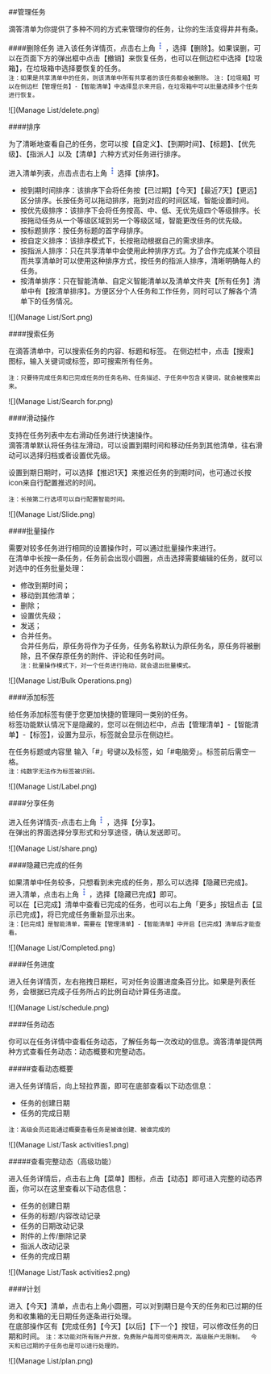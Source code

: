 ##管理任务

滴答清单为你提供了多种不同的方式来管理你的任务，让你的生活变得井井有条。

####删除任务
进入该任务详情页，点击右上角<img src="../images/images_android/image001.png" title="更多" width="20" />，选择【删除】。如果误删，可以在页面下方的弹出框中点击【撤销】来恢复任务，也可以在侧边栏中选择【垃圾箱】，在垃圾箱中选择要恢复的任务。
<br>`注：如果是共享清单中的任务，则该清单中所有共享者的该任务都会被删除。`
`注:【垃圾箱】可以在侧边栏【管理任务】-【智能清单】中选择显示来开启，在垃圾箱中可以批量选择多个任务进行恢复。`

![](Manage List/delete.png)

####排序

为了清晰地查看自己的任务，您可以按【自定义】、【到期时间】、【标题】、【优先级】、【指派人】以及【清单】六种方式对任务进行排序。

进入清单列表，点击点击右上角<img src="../images/images_android/image001.png" title="更多" width="20" />选择【排序】。

* 按到期时间排序：该排序下会将任务按【已过期】【今天】【最近7天】【更远】区分排序。长按任务可以拖动排序，拖到对应的时间区域，智能设置时间。
* 按优先级排序：该排序下会将任务按高、中、低、无优先级四个等级排序。长按拖动任务从一个等级区域到另一个等级区域，智能更改任务的优先级。
* 按标题排序：按任务标题的首字母排序。
* 按自定义排序：该排序模式下，长按拖动根据自己的需求排序。
* 按指派人排序：只在共享清单中会使用此种排序方式。为了合作完成某个项目而共享清单时可以使用这种排序方式，按任务的指派人排序，清晰明确每人的任务。
* 按清单排序：只在智能清单、自定义智能清单以及清单文件夹【所有任务】清单中有【按清单排序】。方便区分个人任务和工作任务，同时可以了解各个清单下的任务情况。

![](Manage List/Sort.png)

####搜索任务

在滴答清单中，可以搜索任务的内容、标题和标签。
在侧边栏中，点击【搜索】图标，输入关键词或标签，即可搜索所有任务。

`注：只要待完成任务和已完成任务的任务名称、任务描述、子任务中包含关键词，就会被搜索出来。`

![](Manage List/Search for.png)

####滑动操作

支持在任务列表中左右滑动任务进行快速操作。
<br >滴答清单默认将任务往左滑动，可以设置到期时间和移动任务到其他清单，往右滑动可以选择归档或者设置优先级。

设置到期日期时，可以选择【推迟1天】来推迟任务的到期时间，也可通过长按icon来自行配置推迟的时间。

`注：长按第二行选项可以自行配置智能时间。`

![](Manage List/Slide.png)

####批量操作

需要对较多任务进行相同的设置操作时，可以通过批量操作来进行。
<br>在清单中长按一条任务，任务前会出现小圆圈，点击选择需要编辑的任务，就可以对选中的任务批量处理：
* 修改到期时间；
* 移动到其他清单；
* 删除；
* 设置优先级；
* 发送；
* 合并任务。
<br>合并任务后，原任务将作为子任务，任务名称默认为原任务名，原任务将被删除，且不保存原任务的附件、评论和任务时间。
<br>`注：批量操作模式下，对一个任务进行拖动，就会退出批量模式。`

![](Manage List/Bulk Operations.png)

####添加标签

给任务添加标签有便于您更加快捷的管理同一类别的任务。
<br>标签功能默认情况下是隐藏的，您可以在侧边栏中，点击【管理清单】-【智能清单】-【标签】，设置为显示，标签就会显示在侧边栏。

在任务标题或内容里 输入「#」号键以及标签，如「#电脑旁」。标签前后需空一格。
<br>`注：纯数字无法作为标签被识别。`

![](Manage List/Label.png)

####分享任务

进入任务详情页-点击右上角<img src="../images/images_android/image001.png" title="更多" width="20" />，选择【分享】。
<br>在弹出的界面选择分享形式和分享途径，确认发送即可。

![](Manage List/share.png)

####隐藏已完成的任务

如果清单中任务较多，只想看到未完成的任务，那么可以选择【隐藏已完成】。
<br>进入清单，点击右上角<img src="../images/images_android/image001.png" title="更多" width="20" />，选择【隐藏已完成】即可。
<br> 可以在【已完成】清单中查看已完成的任务，也可以右上角「更多」按钮点击【显示已完成】，将已完成任务重新显示出来。
<br >`注：【已完成】是智能清单，需要在【管理清单】-【智能清单】中开启【已完成】清单后才能查看。`

![](Manage List/Completed.png)

####任务进度

进入任务详情页，左右拖拽日期栏，可对任务设置进度条百分比。如果是列表任务，会根据已完成子任务所占的比例自动计算任务进度。

![](Manage List/schedule.png)

####任务动态

你可以在任务详情中查看任务动态，了解任务每一次改动的信息。滴答清单提供两种方式查看任务动态：动态概要和完整动态。

#####查看动态概要

进入任务详情后，向上轻拉界面，即可在底部查看以下动态信息：

* 任务的创建日期
* 任务的完成日期

`注：高级会员还能通过概要查看任务是被谁创建、被谁完成的`

![](Manage List/Task activities1.png)

#####查看完整动态（高级功能）

进入任务详情后，点击右上角【菜单】图标，点击【动态】即可进入完整的动态界面，你可以在这里查看以下动态信息：

* 任务的创建日期
* 任务的标题/内容改动记录
* 任务的日期改动记录
* 附件的上传/删除记录
* 指派人改动记录
* 任务的完成日期

![](Manage List/Task activities2.png)

####计划 

进入【今天】清单，点击右上角小圆圈，可以对到期日是今天的任务和已过期的任务和收集箱的无日期任务逐条进行处理。   
在底部操作区有【完成任务】【今天】【以后】【下一个】按钮，可以修改任务的日期和时间。
`注：本功能对所有账户开放，免费账户每周可使用两次，高级账户无限制。  今天和已过期的子任务也是可以进行处理的。`

![](Manage List/plan.png)